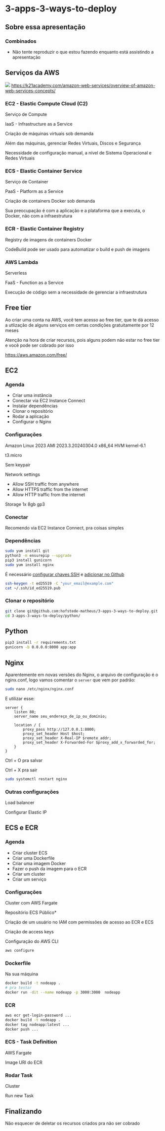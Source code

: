 # 3-apps-3-ways-to-deploy

## Sobre essa apresentação

### Combinados

- Não tente reproduzir o que estou fazendo enquanto está assistindo a apresentação

## Serviços da AWS

![](./images/2023-05-05-11_15_08-15-AWS-Projects-Ideas-for-Beginners-to-Practice-in-2023.png) https://k21academy.com/amazon-web-services/overview-of-amazon-web-services-concepts/

### EC2 - Elastic Compute Cloud (C2)

Serviço de Compute

IaaS - Infrastructure as a Service

Criação de máquinas virtuais sob demanda

Além das máquinas, gerenciar Redes Virtuais, Discos e Segurança

Necessidade de configuração manual, a nível de Sistema Operacional e Redes Virtuais

### ECS - Elastic Container Service

Serviço de Container

PaaS - Platform as a Service

Criação de containers Docker sob demanda

Sua preocupação é com a aplicação e a plataforma que a executa, o Docker, não com a infraestrutura

### ECR - Elastic Container Registry

Registry de imagens de containers Docker

CodeBuild pode ser usado para automatizar o build e push de imagens

### AWS Lambda

Serverless

FaaS - Function as a Service

Execução de código sem a necessidade de gerenciar a infraestrutura

## Free tier

Ao criar uma conta na AWS, você tem acesso ao free tier, que te dá acesso a utlização de alguns serviços em certas condições gratuitamente por 12 meses

Atenção na hora de criar recursos, pois alguns podem não estar no free tier e você pode ser cobrado por isso

https://aws.amazon.com/free/

## EC2

### Agenda

- Criar uma instância
- Conectar via EC2 Instance Connect
- Instalar dependências
- Clonar o repositório
- Rodar a aplicação
- Configurar o Nginx

### Configurações

Amazon Linux 2023 AMI 2023.3.20240304.0 x86_64 HVM kernel-6.1

t3.micro

Sem keypair

Network settings

- Allow SSH traffic from anywhere
- Allow HTTPS traffic from the internet
- Allow HTTP traffic from the internet

Storage
1x 8gb gp3

### Conectar

Recomendo via EC2 Instance Connect, pra coisas simples

### Dependências

```bash
sudo yum install git
python3 -m ensurepip --upgrade
pip3 install gunicorn
sudo yum install nginx
```

É necessário [configurar chaves SSH](https://docs.github.com/pt/authentication/connecting-to-github-with-ssh/generating-a-new-ssh-key-and-adding-it-to-the-ssh-agent) e [adicionar no Github](https://docs.github.com/pt/authentication/connecting-to-github-with-ssh/adding-a-new-ssh-key-to-your-github-account)

```bash
ssh-keygen -t ed25519 -C "your_email@example.com"
cat ~/.ssh/id_ed25519.pub
```

### Clonar o repositório

```bash
git clone git@github.com:hofstede-matheus/3-apps-3-ways-to-deploy.git
cd 3-apps-3-ways-to-deploy/python/
```

## Python

```bash
pip3 install -r requirements.txt
gunicorn -b 0.0.0.0:8000 app:app
```

## Nginx

Aparentemente em novas versões do Nginx, o arquivo de configuração é o nginx.conf, logo vamos comentar o `server` que vem por padrão:

```bash
sudo nano /etc/nginx/nginx.conf
```

E utilizar esse:

```nginx
server {
    listen 80;
    server_name seu_endereço_de_ip_ou_domínio;

    location / {
        proxy_pass http://127.0.0.1:8000;
        proxy_set_header Host $host;
        proxy_set_header X-Real-IP $remote_addr;
        proxy_set_header X-Forwarded-For $proxy_add_x_forwarded_for;
    }
}
```

Ctrl + O pra salvar

Ctrl + X pra sair

```bash
sudo systemctl restart nginx
```

### Outras configurações

Load balancer

Configurar Elastic IP

## ECS e ECR

### Agenda

- Criar cluster ECS
- Criar uma Dockerfile
- Criar uma imagem Docker
- Fazer o push da imagem para o ECR
- Criar um cluster
- Criar um serviço

### Configurações

Cluster com AWS Fargate

Repositório ECS Público\*

Criação de um usuário no IAM com permissões de acesso ao ECR e ECS

Criação de access keys

Configuração do AWS CLI

```bash
aws configure
```

### Dockerfile

Na sua máquina

```bash
docker build -t nodeapp .
# pra testar
docker run -dit --name nodeapp -p 3000:3000  nodeapp
```

### ECR

```bash
aws ecr get-login-password ...
docker build -t nodeapp .
docker tag nodeapp:latest ...
docker push ...
```

### ECS - Task Definition

AWS Fargate

Image URI do ECR

### Rodar Task

Cluster

Run new Task

## Finalizando

Não esquecer de deletar os recursos criados pra não ser cobrado

